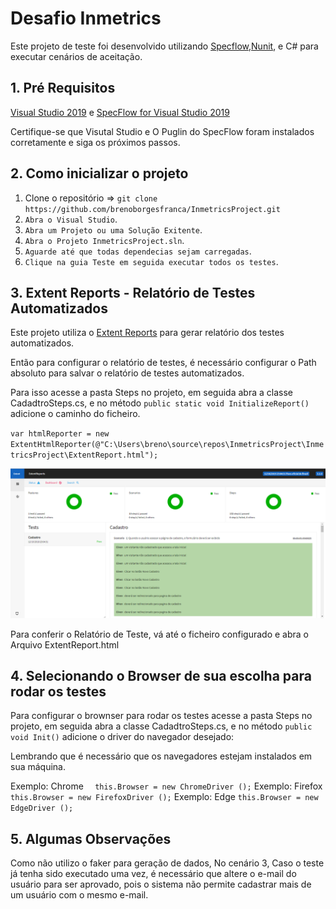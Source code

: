 # Desafio Inmetrics

Este projeto de teste foi desenvolvido utilizando [Specflow](https://specflow.org/),[Nunit](https://nunit.org/), e C# para executar cenários de aceitação.


## 1. Pré Requisitos

[Visual Studio 2019](https://visualstudio.microsoft.com/pt-br/vs/?rr=https%3A%2F%2Fwww.google.com%2F) e
[SpecFlow for Visual Studio 2019](https://marketplace.visualstudio.com/items?itemName=TechTalkSpecFlowTeam.SpecFlowForVisualStudio)

Certifique-se que  Visutal Studio e O Puglin do SpecFlow foram instalados corretamente e siga os próximos passos.

## 2. Como inicializar o projeto

1. Clone o repositório => `git clone https://github.com/brenoborgesfranca/InmetricsProject.git`
2. `Abra o Visual Studio`.
3. `Abra um Projeto ou uma Solução Exitente`.
4. `Abra o Projeto InmetricsProject.sln`.
5. `Aguarde até que todas dependecias sejam carregadas`.
5. `Clique na guia Teste em seguida executar todos os testes`.

## 3. Extent Reports - Relatório de Testes Automatizados

Este projeto utiliza o [Extent Reports](http://extentreports.com/) para gerar relatório dos testes automatizados.

Então para configurar o relatório de testes, é necessário configurar o Path absoluto para salvar o relatório de testes automatizados.

Para isso acesse a pasta Steps no projeto, em seguida abra a classe CadadtroSteps.cs, e no método `public static void InitializeReport()`
adicione o caminho do ficheiro.

`var htmlReporter = new ExtentHtmlReporter(@"C:\Users\breno\source\repos\InmetricsProject\InmetricsProject\ExtentReport.html");`

![alt text](https://github.com/brenoborgesfranca/InmetricsProject/blob/master/ExtentHtml.PNG)


Para conferir o Relatório de Teste, vá até o ficheiro configurado e abra o Arquivo ExtentReport.html

## 4. Selecionando o Browser de sua escolha para rodar os testes

Para configurar o brownser para rodar os testes acesse a pasta Steps no projeto, em seguida abra a classe CadadtroSteps.cs, e no método `public void Init()`
adicione o driver do navegador desejado:

Lembrando que é necessário que os navegadores estejam instalados em sua máquina.

Exemplo: Chrome
`  this.Browser = new ChromeDriver ();`
Exemplo: Firefox
`  this.Browser = new FirefoxDriver ();`
Exemplo: Edge
`this.Browser = new EdgeDriver ();`

## 5. Algumas Observações
Como não utilizo o faker para geração de dados, No cenário 3, Caso o teste já tenha sido executado uma vez, é necessário que altere o e-mail do usuário para ser aprovado, pois o sistema não permite cadastrar mais de um usuário com o mesmo e-mail.
